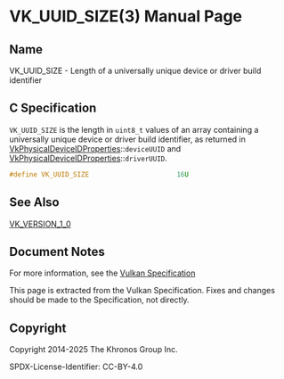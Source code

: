 # VK\_UUID\_SIZE(3) Manual Page

## Name

VK\_UUID\_SIZE - Length of a universally unique device or driver build identifier



## [](#_c_specification)C Specification

`VK_UUID_SIZE` is the length in `uint8_t` values of an array containing a universally unique device or driver build identifier, as returned in [VkPhysicalDeviceIDProperties](https://registry.khronos.org/vulkan/specs/latest/man/html/VkPhysicalDeviceIDProperties.html)::`deviceUUID` and [VkPhysicalDeviceIDProperties](https://registry.khronos.org/vulkan/specs/latest/man/html/VkPhysicalDeviceIDProperties.html)::`driverUUID`.

```c++
#define VK_UUID_SIZE                      16U
```

## [](#_see_also)See Also

[VK\_VERSION\_1\_0](https://registry.khronos.org/vulkan/specs/latest/man/html/VK_VERSION_1_0.html)

## [](#_document_notes)Document Notes

For more information, see the [Vulkan Specification](https://registry.khronos.org/vulkan/specs/latest/html/vkspec.html#VK_UUID_SIZE)

This page is extracted from the Vulkan Specification. Fixes and changes should be made to the Specification, not directly.

## [](#_copyright)Copyright

Copyright 2014-2025 The Khronos Group Inc.

SPDX-License-Identifier: CC-BY-4.0